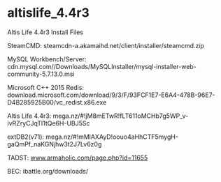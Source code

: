 # altislife_4.4r3
Altis Life 4.4r3 Install Files

SteamCMD: steamcdn-a.akamaihd.net/client/installer/steamcmd.zip

MySQL Workbench/Server: cdn.mysql.com//Downloads/MySQLInstaller/mysql-installer-web-community-5.7.13.0.msi

Microsoft C++ 2015 Redis: download.microsoft.com/download/9/3/F/93FCF1E7-E6A4-478B-96E7-D4B285925B00/vc_redist.x86.exe

Altis Life 4.4r3: mega.nz/#!jM8mETwR!fLT611oMCHb7g5WP_v-ivRZryCJqTl1tQe6H-UBJ5Sc

extDB2(v71): mega.nz/#!mMlAXAyD!oouo4aHhCTF5mygH-gaQmPf_naKGNjhw3t2J7Lv6z0g

TADST: www.armaholic.com/page.php?id=11655

BEC: ibattle.org/downloads/
